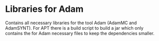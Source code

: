 Libraries for Adam
==================
Contains all necessary libraries for the tool Adam (AdamMC and AdamSYNT). For APT there is a build script to build a jar which only contains the for Adam necessary files to keep the dependencies smaller.
